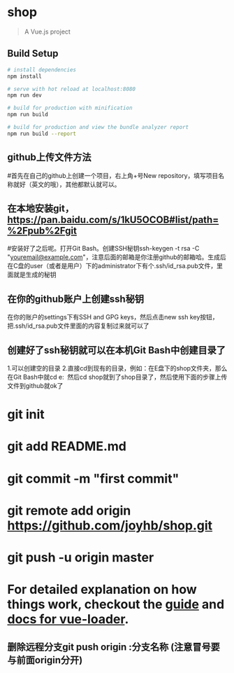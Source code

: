 # shop

> A Vue.js project

## Build Setup

``` bash
# install dependencies
npm install

# serve with hot reload at localhost:8080
npm run dev

# build for production with minification
npm run build

# build for production and view the bundle analyzer report
npm run build --report
```
## github上传文件方法
#首先在自己的github上创建一个项目，右上角+号New repository，填写项目名称就好（英文的哦），其他都默认就可以。
## 在本地安装git，https://pan.baidu.com/s/1kU5OCOB#list/path=%2Fpub%2Fgit
#安装好了之后呢。打开Git Bash。创建SSH秘钥ssh-keygen -t rsa -C "youremail@example.com"，注意后面的邮箱是你注册github的邮箱哈。生成后在C盘的user（或者是用户）下的administrator下有个.ssh/id_rsa.pub文件，里面就是生成的秘钥
## 在你的github账户上创建ssh秘钥
在你的账户的settings下有SSH and GPG keys，然后点击new ssh key按钮，把.ssh/id_rsa.pub文件里面的内容复制过来就可以了
## 创建好了ssh秘钥就可以在本机Git Bash中创建目录了
1.可以创建空的目录
2.直接cd到现有的目录，例如：在E盘下的shop文件夹，那么在Git Bash中就cd e:  然后cd shop就到了shop目录了，然后使用下面的步骤上传文件到github就ok了
# git init
# git add README.md
# git commit -m "first commit"
# git remote add origin https://github.com/joyhb/shop.git
# git push -u origin master
# For detailed explanation on how things work, checkout the [guide](http://vuejs-templates.github.io/webpack/) and [docs for vue-loader](http://vuejs.github.io/vue-loader).
## 删除远程分支git push origin  :分支名称  (注意冒号要与前面origin分开)
